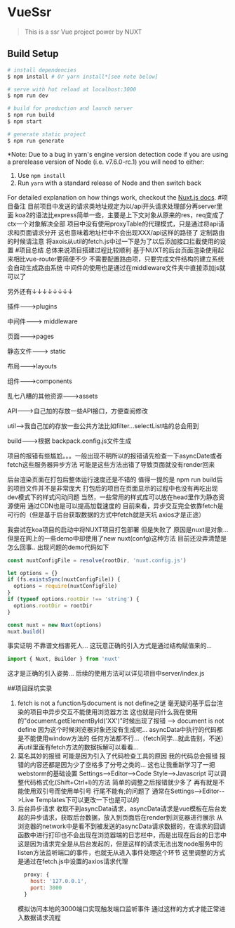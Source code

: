 # VueSsr

> This is a ssr Vue project power by NUXT

## Build Setup

``` bash
# install dependencies
$ npm install # Or yarn install*[see note below]

# serve with hot reload at localhost:3000
$ npm run dev

# build for production and launch server
$ npm run build
$ npm start

# generate static project
$ npm run generate
```

*Note: Due to a bug in yarn's engine version detection code if you are
using a prerelease version of Node (i.e. v7.6.0-rc.1) you will need to either:
  1. Use `npm install`
  2. Run `yarn` with a standard release of Node and then switch back

For detailed explanation on how things work, checkout the [Nuxt.js docs](https://github.com/nuxt/nuxt.js).
#项目备注
目前项目中发送的请求类地址规定为以/api开头请求处理部分再server里面
koa2的语法比express简单一些，主要是上下文对象从原来的res，req变成了ctx一个对象解决全部
项目中没有使用proxyTable的代理模式，只是通过将api请求和页面请求分开
这也意味着地址栏中不会出现XXX/api这样的路径了
定制路由的时候请注意
将axois从util的fetch.js中过一下是为了以后添加接口拦截使用的设置
#项目总结
总体来说项目搭建过程比较顺利
基于NUXT的后台页面渲染使用起来相比vue-router要简便不少
不需要配置路由项，只要完成文件结构的建立系统会自动生成路由系统
中间件的使用也是通过在middleware文件夹中直接添加js就可以了

另外还有↓↓↓↓↓↓↓↓

插件--->plugins

中间件---> middleware

页面--->pages

静态文件---> static

布局--->layouts

组件--->components

乱七八糟的其他资源--->assets

API--->自己加的存放一些API接口，方便查阅修改

util-->我自己加的存放一些公共方法比如filter...selectList啥的总会用到

build--->根据 backpack.config.js文件生成

项目的报错有些尴尬。。。一般出现不明所以的报错请先检查一下asyncDate或者fetch这些服务器异步方法
可能是这些方法出错了导致页面就没有render回来

后台渲染页面在打包后整体运行速度还是不错的
值得一提的是 npm run build后的项目文件并不是非常庞大
打包后的项目在页面显示的过程中也没有再吃出现dev模式下的样式闪动问题
当然，一些常用的样式库可以放在head里作为静态资源使用
通过CDN也是可以提高加载速度的
目前来看，异步交互完全依靠fetch是可行的（但是基于后台获取数据的方式中fetch就是天坑 axios才是正途）

我尝试在koa项目的启动中将NUXT项目打包部署 但是失败了 原因是nuxt是对象...
但是在网上的一些demo中却使用了new nuxt(confg)这种方法 目前还没弄清楚是怎么回事.. 出现问题的demo代码如下
```js
const nuxtConfigFile = resolve(rootDir, 'nuxt.config.js')

let options = {}
if (fs.existsSync(nuxtConfigFile)) {
  options = require(nuxtConfigFile)
}
if (typeof options.rootDir !== 'string') {
  options.rootDir = rootDir
}

const nuxt = new Nuxt(options)
nuxt.build()
```
事实证明
不靠谱文档害死人...
这玩意正确的引入方式是通过结构赋值来的...
```js
import { Nuxt, Builder } from 'nuxt'
```
这才是正确的引入姿势...
后续的使用方法可以详见项目中server/index.js

##项目踩坑实录
1. fetch is not a function与document is not define之谜 毫无疑问基于后台渲染的项目中异步交互不能使用浏览器方法 这也就是问什么我在使用的"document.getElementById('XX')"时候出现了报错 --> document is not define 因为这个时候浏览器对象还没有生成呢...
  asyncData中执行的代码都是不能使用window方法的 任何方法都不行...（fetch同学...就此告别，不送）再util里面有fetch方法的数据拆解可以看看...
2. 莫名其妙的报错 可能是因为引入了代码检查工具的原因 我的代码总会报错 报错的内容还都是因为少了空格多了分号之类的... 
    这也让我重新学习了一把webstorm的基础设置
   Settings-->Editor-->Code Style-->Javascript 可以调整代码格式化(Shift+Ctrl+l)的方法 简单的调整之后报错就少多了 再有就是不能使用双引号而使用单引号 行尾不能有;的问题了 通常在Settings-->Editor-->Live Templates下可以更改一下也是可以的
3. 后台异步请求
  收取不到asyncData请求，asyncData请求是vue模板在后台发起的异步请求，获取后台数据，放入到页面后在render到浏览器进行展示
  从浏览器的network中是看不到被发送的asyncData请求数据的，在请求的回调函数中进行打印也不会出现在浏览器端的日志栏中，而是出现在后台的日志中
  这是因为请求完全是从后台发起的，但是这样的请求无法出发node服务中的listen方法监听端口的事件，也就无从进入事件处理这个环节
  这里调整的方式是通过在fetch.js中设置的axios请求代理
    ```js
      proxy: {
        host: '127.0.0.1',
        port: 3000
      }
    ```
    模拟访问本地的3000端口实现触发端口监听事件
    通过这样的方式才能正常进入数据请求流程

